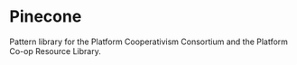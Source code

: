 # Pinecone
Pattern library for the Platform Cooperativism Consortium and the Platform Co-op Resource Library.
